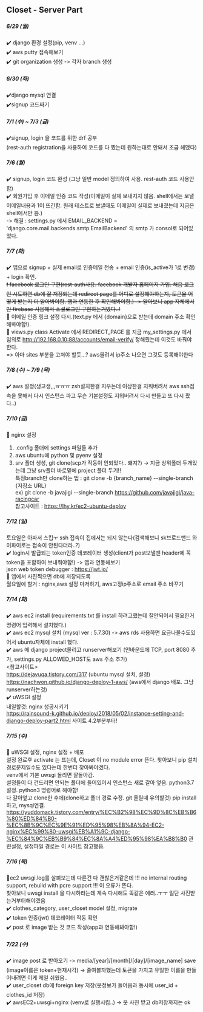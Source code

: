 ## Closet - Server Part

##### 6/29 (월)
✔️ django 환경 설정(pip, venv ...) <br>
✔️ aws putty 접속해보기 <br>
✔️ git organization 생성 -> 각자 branch 생성 <br>

##### 6/30 (화)
✔️django mysql 연결 <br>
✔️signup 코드짜기 <br>

##### 7/1 (수) ~ 7/3 (금)
✔️signup, login 을 코드를 위한 drf 공부 <br>
(rest-auth registration을 사용하여 코드를 다 짰는데 원하는대로 안돼서 조금 헤맸다)<br>

##### 7/6 (월)
✔️ signup, login 코드 완성 (그냥 일반 model 정의하여 사용. rest-auth 코드 사용안함) <br>
✔️ 회원가입 후 이메일 인증 코드 작성(이메일이 실제 보내지지 않음. shell에서는 보낼 이메일내용과 1이 뜨긴함. 원래 테스트로 보낼때도 이메일이 실제로 보내졌는데 지금은 shell에서만 뜸.)<br>
-> 해결 : settings.py 에서 EMAIL_BACKEND = 'django.core.mail.backends.smtp.EmailBackend' 의 smtp 가 consol로 되어있었다.

##### 7/7 (화)
✔️ 앱으로 signup + 실제 email로 인증메일 전송 + email 인증(is_active가 1로 변경) + login 확인.<br>
~~❗️ facebook 로그인 구현(rest-auth사용. facebook 개발자 홈페이지 가입. 처음 로그인 시도하면 db에 잘 저장되는데 redirect page를 어디로 설정해야하는지, 토큰을 어떻게 받는지 더 알아봐야함. 앱과 연동한 후 확인해봐야함.) -> 알아보니 app 자체에서만 firebase 사용해서 소셜로그인 구현하는거였다..!~~<br>
🔺 이메일 인증 링크 설정 다시.(text.py 에서 {domain}으로 받는데 domain 주소 확인해봐야함!).<br>
🔺 views.py class Activate 에서 REDIRECT_PAGE 를 지금 my_settings.py 에서 임의로 http://192.168.0.10:88/accounts/email-verify/  정해줬는데 이것도 바꿔야 한다.<br>
=> 아마 sites 부분을 고쳐야 할듯...? aws올려서 ip주소 나오면 그것도 등록해야한다

##### 7/8 (수) ~ 7/9 (목)
✔️ aws 설정(생고생,,,ㅠㅠㅠ zsh설치한걸 지우는데 이상한걸 지워버려서 aws ssh접속을 못해서 다시 인스턴스 파고 무슨 기본설정도 지워버려서 다시 만들고 또 다시 팠다..)

##### 7/10 (금)
🔺 nginx 설정<br>
1. .config 폴더에 settings 파일들 추가<br>
2. aws ubuntu에 python 및 pyenv 설정 <br>
3. srv 폴더 생성, git clone(scp가 작동이 안되었다.. 왜지?) -> 지금 상위폴더 두개있는데 그냥 srv폴더 바로밑에 project 폴더 두기!! <br>
특정branch만 clone하는 법 : git clone -b {branch_name} --single-branch {저장소 URL} <br>
ex) git clone -b javajigi --single-branch https://github.com/javajigi/java-racingcar <br>
참고사이트 : https://lhy.kr/ec2-ubuntu-deploy <br>

##### 7/12 (일)
토요일은 아파서 스킵ㅜ
ssh 접속이 집에서는 되지 않는다(검색해보니 sk브로드밴드 와이파이로는 접속이 안된다더라..?)<br>
✔️ login시 발급되는 token인증 데코레이터 생성(client가 post보낼땐 header에 꼭 token을 포함하여 보내줘야함!) -> 앱과 연동해보기 <br>
json web token debugger : https://jwt.io/ <br>
🔺 앱에서 사진찍으면 db에 저장되도록 <br>
월요일에 할거 : nginx,aws 설정 마저하기, aws고정ip주소로 email 주소 바꾸기

##### 7/14 (화)
✔️ aws ec2 install (requirements.txt 를 install 하려고했는데 잘안되어서 필요한거 명령어 입력해서 설치했다.)<br>
✔️ aws ec2 mysql 설치 (mysql ver : 5.7.30) -> aws rds 사용하면 요금나올수도있어서 ubuntu자체에 install 했다. <br>
✔️ aws 에 django project올리고 runserver해보기 (인바운드에 TCP, port 8080 추가, settings.py ALLOWED_HOST도 aws 주소 추가) <br>
<참고사이트> <br>
https://dejavuqa.tistory.com/317 (ubuntu mysql 설치, 설정) <br>
https://nachwon.github.io/django-deploy-1-aws/ (aws에서 django 배포. 그냥 runserver하는것) <br>
✔️ uWSGI 설정 <br>
내일할것: nginx 성공시키기 <br>
https://rainsound-k.github.io/deploy/2018/05/02/instance-setting-and-django-deploy-part2.html 사이트 4.2부분부터!<br>

##### 7/15 (수)
🔺 uWSGI 설정, nginx 설정 + 배포 <br>
설정 완료후 activate 는 뜨는데, Closet 이 no module error 뜬다. 찾아보니 pip 설치 경로문제일수도 있다는데 한번더 찾아봐야겠다. <br>
venv에서 기본 uwsgi 돌리면 잘돌아감. <br>
설정들이 다 건드리면 안되는 폴더에 들어있어서 인스턴스 새로 갈아 엎음. python3.7 설정. python3 명령어로 해야함!<br>
다 갈아엎고 clone한 후에(clone하고 폴더 경로 수정. git 올릴때 유의할것) pip install 하고, mysql연결. <br>
https://yuddomack.tistory.com/entry/%EC%B2%98%EC%9D%8C%EB%B6%80%ED%84%B0-%EC%8B%9C%EC%9E%91%ED%95%98%EB%8A%94-EC2-nginx%EC%99%80-uwsgi%EB%A1%9C-django-%EC%84%9C%EB%B9%84%EC%8A%A4%ED%95%98%EA%B8%B0 관련설정, 설정파일 경로는 이 사이트 참고했음.

##### 7/16 (목)
🔺ec2 uwsgi.log를 살펴보는데 다른건 다 괜찮은거같은데 !!! no internal routing support, rebuild with pcre support !!! 이 오류가 뜬다. <br>
찾아보니 uwsgi install 을 다시하라는데 계속 다시해도 똑같은 에러..ㅜㅜ 일단 사진받는거부터해야겠음 <br>
✔️ clothes_category, user_closet model 설정, migrate <br>
✔️ token 인증(jwt) 데코레이터 작동 확인 <br>
✔️ post 로 image 받는 것 코드 작성(app과 연동해봐야함!) <br>

##### 7/22 (수)
✔️ image post 로 받아오기 -> media/[year]/[month]/[day]/[image_name] save (image이름은 token+현재시각) -> 줄여볼까했는데 토큰을 가지고 유일한 이름을 만들어내려면 이게 제일 쉬웠음..<br>
✔️ user_closet db에 foreign key 저장(옷정보가 들어옴과 동시에 user_id + clothes_id 저장) <br>
✔️ awsEC2+uwsgi+nginx (venv로 실행시킴..) -> 옷 사진 받고 db저장까지는 ok
